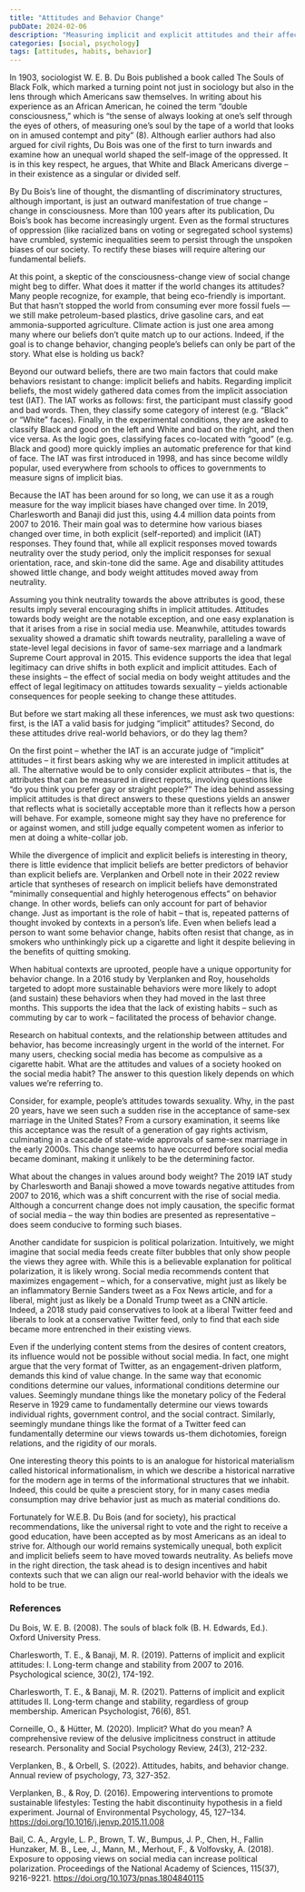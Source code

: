 ```yaml
---
title: "Attitudes and Behavior Change"
pubDate: 2024-02-06
description: "Measuring implicit and explicit attitudes and their affects on behavior change."
categories: [social, psychology]
tags: [attitudes, habits, behavior]
---
```


In 1903, sociologist W. E. B. Du Bois published a book called The Souls of Black Folk, which marked a turning point not just in sociology but also in the lens through which Americans saw themselves.  In writing about his experience as an African American, he coined the term “double consciousness,” which is “the sense of always looking at one’s self through the eyes of others, of measuring one’s soul by the tape of a world that looks on in amused contempt and pity” (8). Although earlier authors had also argued for civil rights, Du Bois was one of the first to turn inwards and examine how an unequal world shaped the self-image of the oppressed. It is in this key respect, he argues, that White and Black Americans diverge – in their existence as a singular or divided self.  
 
By Du Bois’s line of thought, the dismantling of discriminatory structures, although important, is just an outward manifestation of true change – change in consciousness. More than 100 years after its publication, Du Bois’s book has become increasingly urgent. Even as the formal structures of oppression (like racialized bans on voting or segregated school systems) have crumbled, systemic inequalities seem to persist through the unspoken biases of our society. To rectify these biases will require altering our fundamental beliefs.  
 
At this point, a skeptic of the consciousness-change view of social change might beg to differ. What does it matter if the world changes its attitudes? Many people recognize, for example, that being eco-friendly is important. But that hasn’t stopped the world from consuming ever more fossil fuels — we still make petroleum-based plastics, drive gasoline cars, and eat ammonia-supported agriculture. Climate action is just one area among many where our beliefs don’t quite match up to our actions. Indeed, if the goal is to change behavior, changing people’s beliefs can only be part of the story. What else is holding us back?  
 
Beyond our outward beliefs, there are two main factors that could make behaviors resistant to change: implicit beliefs and habits. Regarding implicit beliefs, the most widely gathered data comes from the implicit association test (IAT). The IAT works as follows: first, the participant must classify good and bad words. Then, they classify some category of interest (e.g. “Black” or “White” faces). Finally, in the experimental conditions, they are asked to classify Black and good on the left and White and bad on the right, and then vice versa. As the logic goes, classifying faces co-located with “good” (e.g. Black and good) more quickly implies an automatic preference for that kind of face. The IAT was first introduced in 1998, and has since become wildly popular, used everywhere from schools to offices to governments to measure signs of implicit bias. 
 
Because the IAT has been around for so long, we can use it as a rough measure for the way implicit biases have changed over time. In 2019, Charlesworth and Banaji did just this, using 4.4 million data points from 2007 to 2016. Their main goal was to determine how various biases changed over time, in both explicit (self-reported) and implicit (IAT) responses. They found that, while all explicit responses moved towards neutrality over the study period, only the implicit responses for sexual orientation, race, and skin-tone did the same. Age and disability attitudes showed little change, and body weight attitudes moved away from neutrality.  
 
Assuming you think neutrality towards the above attributes is good, these results imply several encouraging shifts in implicit attitudes. Attitudes towards body weight are the notable exception, and one easy explanation is that it arises from a rise in social media use. Meanwhile, attitudes towards sexuality showed a dramatic shift towards neutrality, paralleling a wave of state-level legal decisions in favor of same-sex marriage and a landmark Supreme Court approval in 2015. This evidence supports the idea that legal legitimacy can drive shifts in both explicit and implicit attitudes. Each of these insights – the effect of social media on body weight attitudes and the effect of legal legitimacy on attitudes towards sexuality – yields actionable consequences for people seeking to change these attitudes.  
 
But before we start making all these inferences, we must ask two questions: first, is the IAT a valid basis for judging “implicit” attitudes? Second, do these attitudes drive real-world behaviors, or do they lag them?  
 
On the first point – whether the IAT is an accurate judge of “implicit” attitudes – it first bears asking why we are interested in implicit attitudes at all. The alternative would be to only consider explicit attributes – that is, the attributes that can be measured in direct reports, involving questions like “do you think you prefer gay or straight people?” The idea behind assessing implicit attitudes is that direct answers to these questions yields an answer that reflects what is societally acceptable more than it reflects how a person will behave. For example, someone might say they have no preference for or against women, and still judge equally competent women as inferior to men at doing a white-collar job.  
 
While the divergence of implicit and explicit beliefs is interesting in theory, there is little evidence that implicit beliefs are better predictors of behavior than explicit beliefs are. Verplanken and Orbell note in their 2022 review article that syntheses of research on implicit beliefs have demonstrated “minimally consequential and highly heterogenous effects” on behavior change. In other words, beliefs can only account for part of behavior change. Just as important is the role of habit – that is, repeated patterns of thought invoked by contexts in a person’s life. Even when beliefs lead a person to want some behavior change, habits often resist that change, as in smokers who unthinkingly pick up a cigarette and light it despite believing in the benefits of quitting smoking.  
 
When habitual contexts are uprooted, people have a unique opportunity for behavior change. In a 2016 study by Verplanken and Roy, households targeted to adopt more sustainable behaviors were more likely to adopt (and sustain) these behaviors when they had moved in the last three months. This supports the idea that the lack of existing habits – such as commuting by car to work – facilitated the process of behavior change.  
 
Research on habitual contexts, and the relationship between attitudes and behavior, has become increasingly urgent in the world of the internet. For many users, checking social media has become as compulsive as a cigarette habit. What are the attitudes and values of a society hooked on the social media habit? The answer to this question likely depends on which values we’re referring to.  
 
Consider, for example, people’s attitudes towards sexuality. Why, in the past 20 years, have we seen such a sudden rise in the acceptance of same-sex marriage in the United States? From a cursory examination, it seems like this acceptance was the result of a generation of gay rights activism, culminating in a cascade of state-wide approvals of same-sex marriage in the early 2000s. This change seems to have occurred before social media became dominant, making it unlikely to be the determining factor.  
 
What about the changes in values around body weight? The 2019 IAT study by Charlesworth and Banaji showed a move towards negative attitudes from 2007 to 2016, which was a shift concurrent with the rise of social media. Although a concurrent change does not imply causation, the specific format of social media – the way thin bodies are presented as representative – does seem conducive to forming such biases.  
 
Another candidate for suspicion is political polarization. Intuitively, we might imagine that social media feeds create filter bubbles that only show people the views they agree with. While this is a believable explanation for political polarization, it is likely wrong. Social media recommends content that maximizes engagement – which, for a conservative, might just as likely be an inflammatory Bernie Sanders tweet as a Fox News article, and for a liberal, might just as likely be a Donald Trump tweet as a CNN article. Indeed, a 2018 study paid conservatives to look at a liberal Twitter feed and liberals to look at a conservative Twitter feed, only to find that each side became more entrenched in their existing views.  
 
Even if the underlying content stems from the desires of content creators, its influence would not be possible without social media. In fact, one might argue that the very format of Twitter, as an engagement-driven platform, demands this kind of value change. In the same way that economic conditions determine our values, informational conditions determine our values. Seemingly mundane things like the monetary policy of the Federal Reserve in 1929 came to fundamentally determine our views towards individual rights, government control, and the social contract. Similarly, seemingly mundane things like the format of a Twitter feed can fundamentally determine our views towards us-them dichotomies, foreign relations, and the rigidity of our morals.  
 
One interesting theory this points to is an analogue for historical materialism called historical informationalism, in which we describe a historical narrative for the modern age in terms of the informational structures that we inhabit. Indeed, this could be quite a prescient story, for in many cases media consumption may drive behavior just as much as material conditions do.  
 
Fortunately for W.E.B. Du Bois (and for society), his practical recommendations, like the universal right to vote and the right to receive a good education, have been accepted as by most Americans as an ideal to strive for. Although our world remains systemically unequal, both explicit and implicit beliefs seem to have moved towards neutrality. As beliefs move in the right direction, the task ahead is to design incentives and habit contexts such that we can align our real-world behavior with the ideals we hold to be true.  

### References 

Du Bois, W. E. B. (2008). The souls of black folk (B. H. Edwards, Ed.). Oxford University Press. 

Charlesworth, T. E., & Banaji, M. R. (2019). Patterns of implicit and explicit attitudes: I. Long-term change and stability from 2007 to 2016. Psychological science, 30(2), 174-192. 

Charlesworth, T. E., & Banaji, M. R. (2021). Patterns of implicit and explicit attitudes II. Long-term change and stability, regardless of group membership. American Psychologist, 76(6), 851. 

Corneille, O., & Hütter, M. (2020). Implicit? What do you mean? A comprehensive review of the delusive implicitness construct in attitude research. Personality and Social Psychology Review, 24(3), 212-232. 

Verplanken, B., & Orbell, S. (2022). Attitudes, habits, and behavior change. Annual review of psychology, 73, 327-352. 

Verplanken, B., & Roy, D. (2016). Empowering interventions to promote sustainable lifestyles: Testing the habit discontinuity hypothesis in a field experiment. Journal of Environmental Psychology, 45, 127–134. https://doi.org/10.1016/j.jenvp.2015.11.008 

Bail, C. A., Argyle, L. P., Brown, T. W., Bumpus, J. P., Chen, H., Fallin Hunzaker, M. B., Lee, J., Mann, M., Merhout, F., & Volfovsky, A. (2018). Exposure to opposing views on social media can increase political polarization. Proceedings of the National Academy of Sciences, 115(37), 9216-9221. https://doi.org/10.1073/pnas.1804840115 